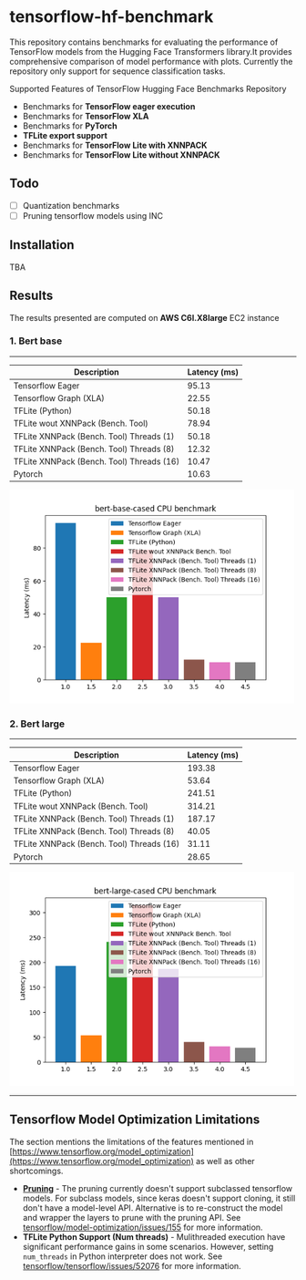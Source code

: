 # tensorflow-hf-benchmark

This repository contains benchmarks for evaluating the performance of TensorFlow models from the Hugging Face Transformers library.It provides comprehensive comparison of model performance with plots. Currently the repository only support for sequence classification tasks.

Supported Features of TensorFlow Hugging Face Benchmarks Repository

* Benchmarks for **TensorFlow eager execution**
* Benchmarks for **TensorFlow XLA**
* Benchmarks for **PyTorch**
* **TFLite export support**
* Benchmarks for **TensorFlow Lite with XNNPACK**
* Benchmarks for **TensorFlow Lite without XNNPACK**

## Todo
* [ ] Quantization benchmarks
* [ ] Pruning tensorflow models using INC

## Installation

TBA

## Results
The results presented are computed on **AWS C6I.X8large** EC2 instance

### 1. Bert base
-------------------------


| Description | Latency (ms) |
| --- | --- |
| Tensorflow Eager  | 95.13 |
| Tensorflow Graph (XLA) | 22.55 |
| TFLite (Python) | 50.18 |
| TFLite wout XNNPack (Bench. Tool) | 78.94 |
| TFLite XNNPack (Bench. Tool) Threads (1) | 50.18|
| TFLite XNNPack (Bench. Tool) Threads (8) | 12.32 |
| TFLite XNNPack (Bench. Tool) Threads (16) | 10.47 |
| Pytorch | 10.63 |

<p>
  <img src="plots/bert-base-cased_benchmark.png" width=500>
</p>


### 2. Bert large
-------------------------

| Description | Latency (ms) |
| --- | --- |
| Tensorflow Eager  | 193.38 |
| Tensorflow Graph (XLA) | 53.64 |
| TFLite (Python) | 241.51 |
| TFLite wout XNNPack (Bench. Tool) | 314.21 |
| TFLite XNNPack (Bench. Tool) Threads (1) | 187.17|
| TFLite XNNPack (Bench. Tool) Threads (8) | 40.05 |
| TFLite XNNPack (Bench. Tool) Threads (16) | 31.11 |
| Pytorch | 28.65 |


<p>
  <img src="plots/bert-large-cased_benchmark.png" width=500>
</p>

-------------------------


## Tensorflow Model Optimization Limitations
The section mentions the limitations of the features mentioned in [https://www.tensorflow.org/model_optimization](https://www.tensorflow.org/model_optimization) as well as other shortcomings.

* [**Pruning**](https://www.tensorflow.org/model_optimization/guide/pruning) - The pruning currently doesn't support subclassed tensorflow models.
For subclass models, since keras doesn't support cloning, it still don't have a model-level API. Alternative is to re-construct the model and wrapper the layers to prune with the pruning API. See [tensorflow/model-optimization/issues/155](https://github.com/tensorflow/model-optimization/issues/155) for more information.
* **TFLite Python Support (Num threads)** - Mulithreaded execution have significant performance gains in some scenarios. However, setting `num_threads` in Python interpreter does not work. See [tensorflow/tensorflow/issues/52076](https://github.com/tensorflow/tensorflow/issues/52076) for more information.
